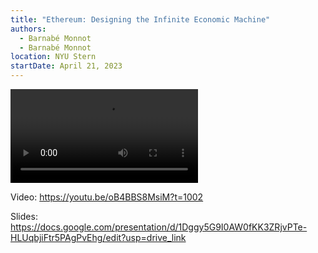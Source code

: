```yaml
---
title: "Ethereum: Designing the Infinite Economic Machine"
authors:
  - Barnabé Monnot
  - Barnabé Monnot
location: NYU Stern
startDate: April 21, 2023
---
```


<video src="https://youtu.be/oB4BBS8MsiM?t=1002"></video>

Video: <https://youtu.be/oB4BBS8MsiM?t=1002>

Slides: <https://docs.google.com/presentation/d/1Dggy5G9I0AW0fKK3ZRjvPTe-HLUqbjiFtr5PAgPvEhg/edit?usp=drive_link>
